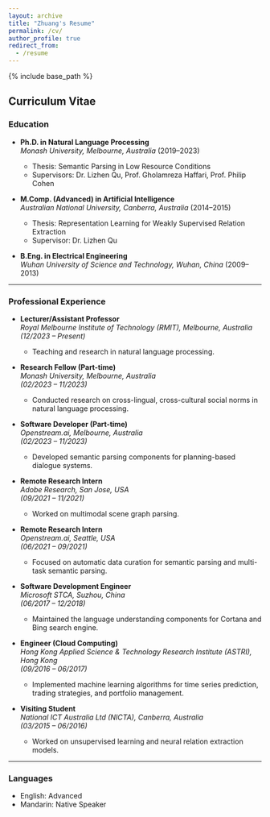 ```yaml
---
layout: archive
title: "Zhuang's Resume"
permalink: /cv/
author_profile: true
redirect_from:
  - /resume
---
```


{% include base_path %}

## Curriculum Vitae

### Education
- **Ph.D. in Natural Language Processing**  
  *Monash University, Melbourne, Australia* (2019–2023)  
  - Thesis: Semantic Parsing in Low Resource Conditions  
  - Supervisors: Dr. Lizhen Qu, Prof. Gholamreza Haffari, Prof. Philip Cohen

- **M.Comp. (Advanced) in Artificial Intelligence**  
  *Australian National University, Canberra, Australia* (2014–2015)  
  - Thesis: Representation Learning for Weakly Supervised Relation Extraction  
  - Supervisor: Dr. Lizhen Qu  

- **B.Eng. in Electrical Engineering**  
  *Wuhan University of Science and Technology, Wuhan, China* (2009–2013)

---

### Professional Experience
- **Lecturer/Assistant Professor**  
  *Royal Melbourne Institute of Technology (RMIT), Melbourne, Australia*  
  *(12/2023 – Present)*  
  - Teaching and research in natural language processing.

- **Research Fellow (Part-time)**  
  *Monash University, Melbourne, Australia*  
  *(02/2023 – 11/2023)*  
  - Conducted research on cross-lingual, cross-cultural social norms in natural language processing.

- **Software Developer (Part-time)**  
  *Openstream.ai, Melbourne, Australia*  
  *(02/2023 – 11/2023)*  
  - Developed semantic parsing components for planning-based dialogue systems.

- **Remote Research Intern**  
  *Adobe Research, San Jose, USA*  
  *(09/2021 – 11/2021)*  
  - Worked on multimodal scene graph parsing.

- **Remote Research Intern**  
  *Openstream.ai, Seattle, USA*  
  *(06/2021 – 09/2021)*  
  - Focused on automatic data curation for semantic parsing and multi-task semantic parsing.

- **Software Development Engineer**  
  *Microsoft STCA, Suzhou, China*  
  *(06/2017 – 12/2018)*  
  - Maintained the language understanding components for Cortana and Bing search engine.

- **Engineer (Cloud Computing)**  
  *Hong Kong Applied Science & Technology Research Institute (ASTRI), Hong Kong*  
  *(09/2016 – 06/2017)*  
  - Implemented machine learning algorithms for time series prediction, trading strategies, and portfolio management.

- **Visiting Student**  
  *National ICT Australia Ltd (NICTA), Canberra, Australia*  
  *(03/2015 – 06/2016)*  
  - Worked on unsupervised learning and neural relation extraction models.

---

### Languages
- English: Advanced  
- Mandarin: Native Speaker
